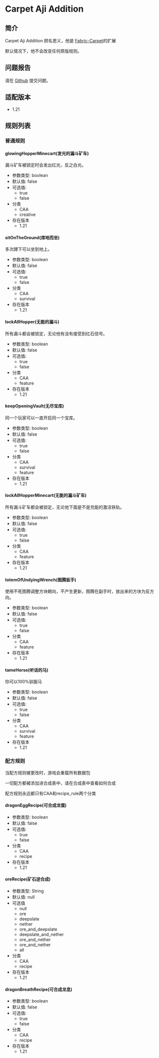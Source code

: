 # Carpet Aji Addition
## 简介
Carpet Aji Addition 顾名思义，他是 [Fabric-Carpet](https://github.com/gnembon/fabric-carpet)的扩展

默认情况下，他不会改变任何原版规则。

## 问题报告
请在 [Github](https://github.com/aji110905/Carpet-Aji-Addition/issues) 提交问题。

## 适配版本
- 1.21

## 规则列表
### 普通规则
#### glowingHopperMinecart(发光的漏斗矿车)
漏斗矿车被锁定时会发出红光，反之白光。
- 参数类型: boolean
- 默认值: false
- 可选值:
    -  true
    -  false
- 分类
    - CAA 
    - creative
- 存在版本
    - 1.21
#### sitOnTheGround(席地而坐)
多次蹲下可以坐到地上。
- 参数类型: boolean
- 默认值: false
- 可选值:
    -  true
    -  false
- 分类
    - CAA
    - survival
- 存在版本
    - 1.21
#### lockAllHopper(无能的漏斗)
所有漏斗都会被锁定，无论他有没有接受到红石信号。
- 参数类型: boolean
- 默认值: false
- 可选值:
    -  true
    -  false
- 分类
    - CAA
    - feature
- 存在版本
    - 1.21
#### keepOpeningVault(无尽宝库)
同一个玩家可以一直开启同一个宝库。
- 参数类型: boolean
- 默认值: false
- 可选值:
    -  true
    -  false
- 分类
    - CAA
    - survival
    - feature
- 存在版本
    - 1.21
#### lockAllHopperMinecart(无能的漏斗矿车)
所有漏斗矿车都会被锁定，无论他下面是不是充能的激活铁轨。
- 参数类型: boolean
- 默认值: false
- 可选值:
    -  true
    -  false
- 分类
    - CAA
    - feature
- 存在版本
    - 1.21
#### totemOfUndyingWrench(图腾扳手)
使用不死图腾调整方块朝向，不产生更新，图腾在副手时，放出来的方块为反方向。
- 参数类型: boolean
- 默认值: false
- 可选值:
    -  true
    -  false
- 分类
    - CAA
    - feature
- 存在版本
    - 1.21
#### tameHorse(听话的马)
你可以100%驯服马
- 参数类型: boolean
- 默认值: false
- 可选值:
    -  true
    -  false
- 分类
    - CAA
    - survival
    - feature
- 存在版本
    - 1.21
### 配方规则

当配方规则被更改时，游戏会重载所有数据包

一切配方都被添加进合成表中，请在合成表中查看如何合成

配方规则永远都只有CAA和recipe_rule两个分类

#### dragonEggRecipe(可合成龙蛋)
- 参数类型: boolean
- 默认值: false
- 可选值: 
  -  true
  -  false
- 分类
    - CAA
    - recipe
- 存在版本
    - 1.21
#### oreRecipe(矿石逆合成)
- 参数类型: String
- 默认值: null
- 可选值 
  - null
  - ore
  - deepslate
  - nether
  - ore_and_deepslate
  - deepslate_and_nether
  - ore_and_nether
  - ore_and_nether
  - all
- 分类
    - CAA
    - recipe
- 存在版本
    - 1.21
#### dragonBreathRecipe(可合成龙息)
- 参数类型: boolean
- 默认值: false
- 可选值:
    -  true
    -  false
- 分类
    - CAA
    - recipe
- 存在版本
    - 1.21
